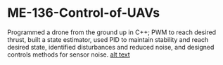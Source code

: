 # ME-136-Control-of-UAVs
Programmed a drone from the ground up in C++; PWM to reach desired thrust, built a state estimator, used PID to maintain stability and reach desired state, identified disturbances and reduced noise, and designed controls methods for sensor noise.
[alt text](https://github.com/LeonG68/ME-136-Control-of-UAVs/blob/main/313486133_1547884745671515_2769975466257468122_n.jpg?raw=true)
